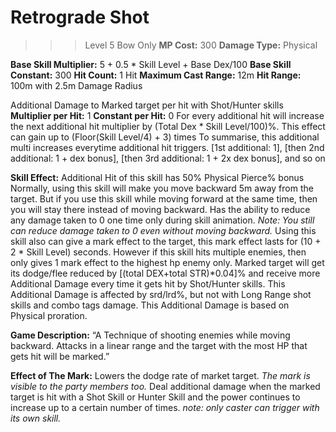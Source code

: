 # __Retrograde Shot__ #
>>> Level 5
Bow Only
**MP Cost:** 300
**Damage Type:** Physical

**Base Skill Multiplier:** 5 + 0.5 * Skill Level + Base Dex/100
**Base Skill Constant:** 300
**Hit Count:** 1 Hit
**Maximum Cast Range:** 12m
**Hit Range:** 100m with 2.5m Damage Radius

Additional Damage to Marked target per hit with Shot/Hunter skills
**Multiplier per Hit:** 1
**Constant per Hit:** 0
For every additional hit will increase the next additional hit multiplier by
(Total Dex * Skill Level/100)%. This effect can gain up to (Floor(Skill Level/4) + 3) times
To summarise, this additional multi increases everytime additional hit triggers.
[1st additional: 1], [then 2nd additional: 1 + dex bonus], [then 3rd additional: 1 + 2x dex bonus], and so on

**Skill Effect:**
Additional Hit of this skill has 50% Physical Pierce% bonus
Normally, using this skill will make you move backward 5m away from the target. But if you use this skill while moving forward at the same time, then you will stay there instead of moving backward.
Has the ability to reduce any damage taken to 0 one time only during skill animation.
 *Note: You still can reduce damage taken to 0 even without moving backward.*
Using this skill also can give a mark effect to the target, this mark effect lasts for (10 + 2 * Skill Level) seconds. However if this skill hits multiple enemies, then only gives 1 mark effect to the highest hp enemy only.
Marked target will get its dodge/flee reduced by [(total DEX+total STR)*0.04]% and receive more Additional Damage every time it gets hit by Shot/Hunter skills.
This Additional Damage is affected by srd/lrd%, but not with Long Range shot skills and combo tags damage. This Additional Damage is based on Physical proration.

**Game Description:** “A Technique of shooting enemies while moving backward. Attacks in a linear range and the target with the most HP that gets hit will be marked.”

**Effect of The Mark:**
Lowers the dodge rate of market target.
*The mark is visible to the party members too.*
Deal additional damage when the marked target is hit with a Shot Skill or Hunter Skill and the power continues to increase up to a certain number of times. 
*note: only caster can trigger with its own skill.*
